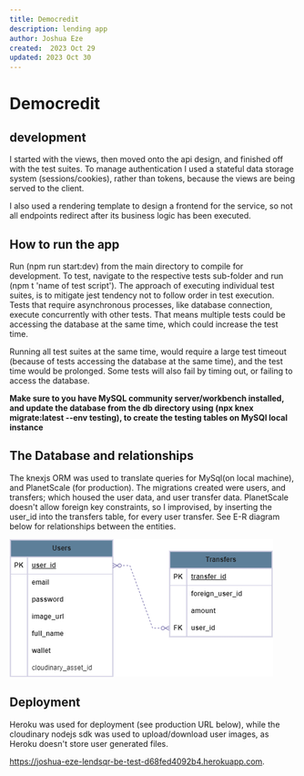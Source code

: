 ```yaml
---
title: Democredit
description: lending app
author: Joshua Eze
created:  2023 Oct 29
updated: 2023 Oct 30
---
```


Democredit
=========

## development
I started with the views, then moved onto the api design, and finished off with the test suites. To manage authentication I used a stateful data storage system (sessions/cookies), rather than tokens, because the views are being served to the client.

I also used a rendering template to design a frontend for the service, so not all endpoints redirect after its business logic has been executed.

## How to run the app

Run (npm run start:dev) from the main directory to compile for development. To test, navigate to the respective tests sub-folder and run (npm t 'name of test script'). The approach of executing individual test suites, is to mitigate jest tendency not to follow order in test execution. Tests that require asynchronous processes, like database connection, execute concurrently with other tests. That means multiple tests could be accessing the database at the same time, which could increase the test time.

Running all test suites at the same time, would require a large test timeout (because of tests accessing the database at the same time), and the test time would be prolonged. Some tests will also fail by timing out, or failing to access the database. 

__Make sure to you have MySQL community server/workbench installed, and update the database from the db directory using (npx knex migrate:latest --env testing), to create the testing tables on MySQl local instance__

## The Database and relationships

The knexjs ORM was used to translate queries for MySql(on local machine), and PlanetScale (for production). The migrations created were users, and transfers; which housed the user data, and user transfer data. PlanetScale doesn't allow foreign key constraints, so I improvised, by inserting the user_id into the transfers table, for every user transfer. See E-R diagram below for relationships between the entities.

[![demo credit ER diagram](/demo_credit.drawio.png?raw=true)](#erdiagram)

## Deployment

Heroku was used for deployment (see production URL below), while the cloudinary nodejs sdk was used to upload/download user images, as Heroku doesn't store user generated files.

https://joshua-eze-lendsqr-be-test-d68fed4092b4.herokuapp.com.




